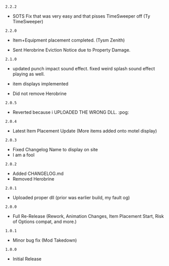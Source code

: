 `2.2.2`

- SOTS Fix that was very easy and that pisses TimeSweeper off (Ty TimeSweeper)

`2.2.0`

- Item+Equipment placement completed. (Tysm Zenith)

- Sent Herobrine Eviction Notice due to Property Damage.


`2.1.0`

- updated punch impact sound effect. fixed weird splash sound effect playing as well.

- item displays implemented

- Did not remove Herobrine

`2.0.5`

- Reverted because i UPLOADED THE WRONG DLL. :pog:

`2.0.4`
- Latest Item Placement Update (More items added onto motel display)

`2.0.3`
- Fixed Changelog Name to display on site
- I am a fool

`2.0.2`
- Added CHANGELOG.md
- Removed Herobrine

`2.0.1`
  - Uploaded proper dll (prior was earlier build, my fault og)

`2.0.0`
  - Full Re-Release (Rework, Animation Changes, Item Placement Start, Risk of Options compat, and more.)

`1.0.1`
  - Minor bug fix (Mod Takedown)

`1.0.0`
  - Initial Release
